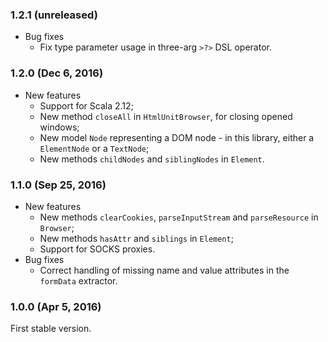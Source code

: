 ### 1.2.1 (unreleased)

- Bug fixes
  - Fix type parameter usage in three-arg `>?>` DSL operator.

### 1.2.0 (Dec 6, 2016)

- New features
  - Support for Scala 2.12;
  - New method `closeAll` in `HtmlUnitBrowser`, for closing opened windows;
  - New model `Node` representing a DOM node - in this library, either a `ElementNode` or a `TextNode`;
  - New methods `childNodes` and `siblingNodes` in `Element`.

### 1.1.0 (Sep 25, 2016)

- New features
  - New methods `clearCookies`, `parseInputStream` and `parseResource` in `Browser`;
  - New methods `hasAttr` and `siblings` in `Element`;
  - Support for SOCKS proxies.
- Bug fixes
  - Correct handling of missing name and value attributes in the `formData` extractor.

### 1.0.0 (Apr 5, 2016)

First stable version.
